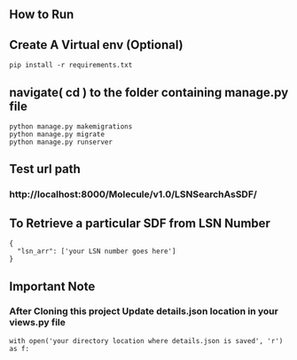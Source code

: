 ## How to Run
## Create A Virtual env (Optional)

~~~
pip install -r requirements.txt
~~~

## navigate( cd ) to the folder containing manage.py file
~~~ 
python manage.py makemigrations
python manage.py migrate
python manage.py runserver
~~~
## Test url path
### http://localhost:8000/Molecule/v1.0/LSNSearchAsSDF/

## To Retrieve a particular SDF from LSN Number
~~~
{
  "lsn_arr": ['your LSN number goes here']
}
~~~  
## Important Note 
### After Cloning this project Update details.json location in your views.py file 
~~~
with open('your directory location where details.json is saved', 'r') as f:
~~~
